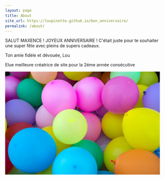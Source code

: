 ```yaml
---
layout: page
title: About
site_url: https://loupinette.github.io/bon_anniversaire/
permalink: /about/
---
```


SALUT MAXENCE ! JOYEUX ANNIVERSAIRE ! C'était juste pour te souhaiter une super fête avec pleins de supers cadeaux.

Ton amie fidèle et dévouée, Lou

Elue meilleure créatrice de site pour la 2éme année consécutive




![des ballons colorés YOUHOU](assets/balloons-1869790_1280.jpg)
